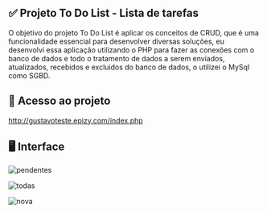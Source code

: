 ## ✅ Projeto To Do List - Lista de tarefas

 O objetivo do projeto To Do List é aplicar os conceitos de CRUD, que é uma funcionalidade essencial para desenvolver diversas soluções, eu desenvolvi essa aplicação utilizando o PHP para fazer as conexões com o banco de dados e todo o tratamento de dados a serem enviados, atualizados, recebidos e excluidos do banco de dados, o utilizei o MySql como SGBD.

## 📁 Acesso ao projeto

http://gustavoteste.epizy.com/index.php

## 🖥️ Interface

![pendentes](https://user-images.githubusercontent.com/102172136/195635966-c5038d18-d0d7-42ad-bad2-70a556a7473a.png)

![todas](https://user-images.githubusercontent.com/102172136/195636304-e0eeac1e-c5e6-4762-90fd-01a1c2f18b8b.png)

![nova](https://user-images.githubusercontent.com/102172136/195636044-904856b4-55df-41e3-bde7-08ed5a7f0dae.png)
